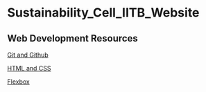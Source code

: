 # Sustainability_Cell_IITB_Website



## Web Development Resources

[Git and Github](https://www.youtube.com/watch?v=tRZGeaHPoaw&t=2017s)

[HTML and CSS](https://www.youtube.com/playlist?list=PL4cUxeGkcC9ivBf_eKCPIAYXWzLlPAm6G)

[Flexbox](https://www.youtube.com/watch?v=phWxA89Dy94)
